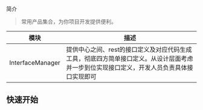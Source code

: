 简介

> 常用产品集合，为你项目开发提供便利。
>

| 模块             | 描述                                                         |
| ---------------- | ------------------------------------------------------------ |
| InterfaceManager | 提供中心之间、rest的接口定义及对应代码生成工具，彻底四方简单接口定义。从设计层面考虑并一步到位实现接口定义，开发人员负责具体接口实现即可 |

## 快速开始

